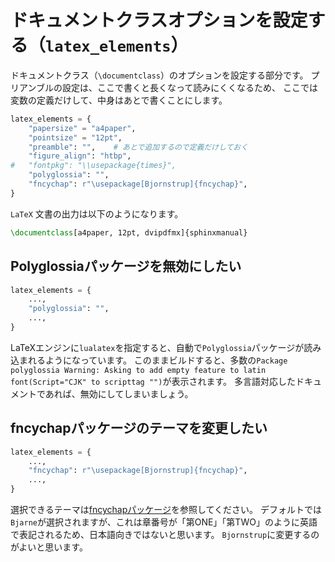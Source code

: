 # ドキュメントクラスオプションを設定する（``latex_elements``）

ドキュメントクラス（``\documentclass``）のオプションを設定する部分です。
プリアンブルの設定は、ここで書くと長くなって読みにくくなるため、
ここでは変数の定義だけして、中身はあとで書くことにします。

```python
latex_elements = {
    "papersize" = "a4paper",
    "pointsize" = "12pt",
    "preamble": "",    # あとで追加するので定義だけしておく
    "figure_align": "htbp",
#   "fontpkg": "\\usepackage{times}",
    "polyglossia": "",
    "fncychap": r"\usepackage[Bjornstrup]{fncychap}",
}
```

``LaTeX`` 文書の出力は以下のようになります。

```latex
\documentclass[a4paper, 12pt, dvipdfmx]{sphinxmanual}
```

## Polyglossiaパッケージを無効にしたい

```python
latex_elements = {
    ...,
    "polyglossia": "",
    ...,
}
```

LaTeXエンジンに``lualatex``を指定すると、自動で``Polyglossia``パッケージが読み込まれるようになっています。
このままビルドすると、多数の``Package polyglossia Warning: Asking to add empty feature to latin font(Script="CJK" to scripttag "")``が表示されます。
多言語対応したドキュメントであれば、無効にしてしまいましょう。

## fncychapパッケージのテーマを変更したい

```python
latex_elements = {
    ...,
    "fncychap": r"\usepackage[Bjornstrup]{fncychap}",
    ...,
}
```

選択できるテーマは[fncychapパッケージ](../latex/latex-fncychap.md)を参照してください。
デフォルトでは``Bjarne``が選択されますが、これは章番号が「第ONE」「第TWO」のように英語で表記されるため、日本語向きではないと思います。
``Bjornstrup``に変更するのがよいと思います。
